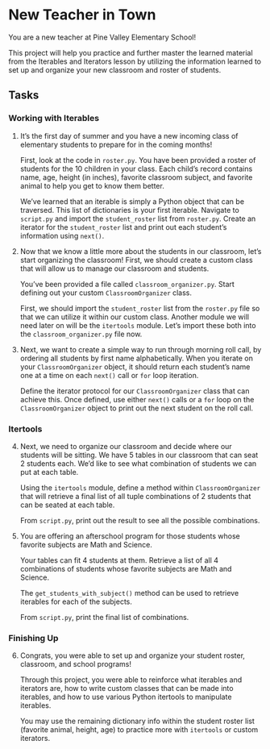 # New Teacher in Town

You are a new teacher at Pine Valley Elementary School! 

This project will help you practice and further master the learned material from the Iterables and Iterators lesson by utilizing the information learned to set up and organize your new classroom and roster of students. 

## Tasks

### Working with Iterables

1. It’s the first day of summer and you have a new incoming class of elementary students to prepare for in the coming months!

   First, look at the code in `roster.py`. You have been provided a roster of students for the 10 children in your class. Each child’s record contains name, age, height (in inches), favorite classroom subject, and favorite animal to help you get to know them better.

   We’ve learned that an iterable is simply a Python object that can be traversed. This list of dictionaries is your first iterable. Navigate to `script.py` and import the `student_roster` list from `roster.py`. Create an iterator for the `student_roster` list and print out each student’s information using `next()`.

2. Now that we know a little more about the students in our classroom, let’s start organizing the classroom! First, we should create a custom class that will allow us to manage our classroom and students.

   You’ve been provided a file called `classroom_organizer.py`. Start defining out your custom `ClassroomOrganizer` class. 

   First, we should import the `student_roster` list from the `roster.py` file so that we can utilize it within our custom class. Another module we will need later on will be the `itertools` module. Let’s import these both into the `classroom_organizer.py` file now.

3. Next, we want to create a simple way to run through morning roll call, by ordering all students by first name alphabetically. When you iterate on your `ClassroomOrganizer` object, it should return each student’s name one at a time on each `next()` call or `for` loop iteration.

   Define the iterator protocol for our `ClassroomOrganizer` class that can achieve this. Once defined, use either `next()` calls or a `for` loop on the `ClassroomOrganizer` object to print out the next student on the roll call.

### Itertools

4. Next, we need to organize our classroom and decide where our students will be sitting. We have 5 tables in our classroom that can seat 2 students each. We’d like to see what combination of students we can put at each table.

   Using the `itertools` module, define a method within `ClassroomOrganizer` that will retrieve a final list of all tuple combinations of 2 students that can be seated at each table.

   From `script.py`, print out the result to see all the possible combinations.

5. You are offering an afterschool program for those students whose favorite subjects are Math and Science.

   Your tables can fit 4 students at them. Retrieve a list of all 4 combinations of students whose favorite subjects are Math and Science.

   The `get_students_with_subject()` method can be used to retrieve iterables for each of the subjects.

   From `script.py`, print the final list of combinations.

### Finishing Up

6. Congrats, you were able to set up and organize your student roster, classroom, and school programs!

   Through this project, you were able to reinforce what iterables and iterators are, how to write custom classes that can be made into iterables, and how to use various Python itertools to manipulate iterables.

   You may use the remaining dictionary info within the student roster list (favorite animal, height, age) to practice more with `itertools` or custom iterators.